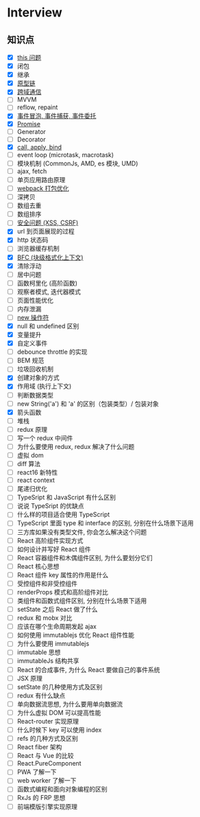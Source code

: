 # Interview

## 知识点

-   [x] [this 问题](https://juejin.im/post/59bfe84351882531b730bac2#heading-12)
-   [x] 闭包
-   [x] 继承
-   [x] [原型链](https://github.com/mqyqingfeng/Blog/issues/2)
-   [x] [跨域通信](https://juejin.im/post/5b91d3be5188255c95380b5e)
-   [ ] MVVM
-   [ ] reflow, repaint
-   [x] [事件冒泡, 事件捕获, 事件委托](https://zhuanlan.zhihu.com/p/26536815)
-   [x] [Promise](https://juejin.im/post/5b2a422bf265da59810b677c)
-   [ ] Generator
-   [ ] Decorator
-   [x] [call, apply, bind](https://juejin.im/post/59bfe84351882531b730bac2#heading-12)
-   [ ] event loop (microtask, macrotask)
-   [ ] 模块机制 (CommonJs, AMD, es 模块, UMD)
-   [ ] ajax, fetch
-   [ ] 单页应用路由原理
-   [ ] [webpack 打包优化](https://juejin.im/post/5abbc2ca5188257ddb0fae9b)
-   [ ] 深拷贝
-   [ ] 数组去重
-   [ ] 数组排序
-   [ ] [安全问题 (XSS, CSRF)](https://github.com/dwqs/blog/issues/68)
-   [x] url 到页面展现的过程
-   [x] http 状态码
-   [ ] 浏览器缓存机制
-   [x] [BFC (块级格式化上下文)](https://juejin.im/post/59b73d5bf265da064618731d)
-   [x] 清除浮动
-   [ ] 居中问题
-   [ ] 函数柯里化 (高阶函数)
-   [ ] 观察者模式, 迭代器模式
-   [ ] 页面性能优化
-   [ ] 内存泄漏
-   [ ] [new 操作符](https://www.zhihu.com/question/36440948)
-   [x] null 和 undefined 区别
-   [x] 变量提升
-   [x] 自定义事件
-   [ ] debounce throttle 的实现
-   [ ] BEM 规范
-   [ ] 垃圾回收机制
-   [x] 创建对象的方式
-   [x] 作用域 (执行上下文)
-   [ ] 判断数据类型
-   [ ] new String('a') 和 'a' 的区别（包装类型）/ 包装对象
-   [x] 箭头函数
-   [ ] 堆栈
-   [ ] redux 原理
-   [ ] 写一个 redux 中间件
-   [ ] 为什么要使用 redux, redux 解决了什么问题
-   [ ] 虚拟 dom
-   [ ] diff 算法
-   [ ] react16 新特性
-   [ ] react context
-   [ ] 尾递归优化
-   [ ] TypeSript 和 JavaScript 有什么区别
-   [ ] 说说 TypeSript 的优缺点
-   [ ] 什么样的项目适合使用 TypeScript
-   [ ] TypeScript 里面 type 和 interface 的区别, 分别在什么场景下适用
-   [ ] 三方库如果没有类型文件, 你会怎么解决这个问题
-   [ ] React 高阶组件实现方式
-   [ ] 如何设计并写好 React 组件
-   [ ] React 容器组件和木偶组件区别, 为什么要划分它们
-   [ ] React 核心思想
-   [ ] React 组件 key 属性的作用是什么
-   [ ] 受控组件和非受控组件
-   [ ] renderProps 模式和高阶组件对比
-   [ ] 类组件和函数式组件区别, 分别在什么场景下适用
-   [ ] setState 之后 React 做了什么
-   [ ] redux 和 mobx 对比
-   [ ] 应该在哪个生命周期发起 ajax
-   [ ] 如何使用 immutablejs 优化 React 组件性能
-   [ ] 为什么要使用 immutablejs
-   [ ] immutable 思想
-   [ ] immutableJs 结构共享
-   [ ] React 的合成事件, 为什么 React 要做自己的事件系统
-   [ ] JSX 原理
-   [ ] setState 的几种使用方式及区别
-   [ ] redux 有什么缺点
-   [ ] 单向数据流思想, 为什么要用单向数据流
-   [ ] 为什么虚拟 DOM 可以提高性能
-   [ ] React-router 实现原理
-   [ ] 什么时候下 key 可以使用 index
-   [ ] refs 的几种方式及区别
-   [ ] React fiber 架构
-   [ ] React 与 Vue 的比较
-   [ ] React.PureComponent
-   [ ] PWA 了解一下
-   [ ] web worker 了解一下
-   [ ] 函数式编程和面向对象编程的区别
-   [ ] RxJs 的 FRP 思想
-   [ ] 前端模版引擎实现原理

